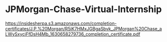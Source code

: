 # JPMorgan-Chase-Virtual-Internship
https://insidesherpa.s3.amazonaws.com/completion-certificates/J.P.%20Morgan/R5iK7HMxJGBgaSbvk_JPMorgan%20Chase_aLWySxyciFfDsH4Mb_1630658279736_completion_certificate.pdf

